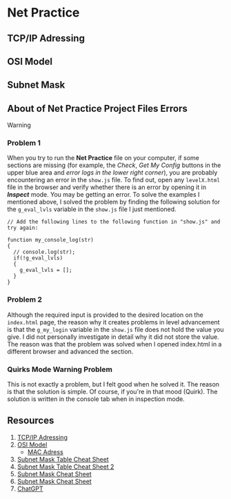 # Net Practice
## TCP/IP Adressing

## OSI Model

## Subnet Mask

## About of Net Practice Project Files Errors
> [!WARNING]
> ### Problem 1
> When you try to run the **Net Practice** file on your computer, if some sections are missing (for example, the _Check_, _Get My Config_ buttons in the upper blue area and _error logs in the lower right corner_),
> you are probably encountering an error in the `show.js` file. To find out, open any `levelX.html` file in the browser and verify whether there is an error by opening it in **_Inspect_** mode.
> You may be getting an error. To solve the examples I mentioned above, I solved the problem by finding the following solution for the `g_eval_lvls` variable in the `show.js` file I just mentioned.
> 
> ```
> // Add the following lines to the following function in "show.js" and try again:
>
> function my_console_log(str)
> {
>   // console.log(str);
>   if(!g_eval_lvls)
>   {
>     g_eval_lvls = [];
>   }
> }
> ```
> ### Problem 2
> Although the required input is provided to the desired location on the `index.html` page,
> the reason why it creates problems in level advancement is that the `g_my_login` variable in the `show.js` file does not hold the value you give.
> I did not personally investigate in detail why it did not store the value. The reason was that the problem was solved when I opened index.html in a different browser and advanced the section.
>
> ### Quirks Mode Warning Problem
>
> This is not exactly a problem, but I felt good when he solved it. The reason is that the solution is simple. Of course, if you're in that mood (Quirk).
> The solution is written in the console tab when in inspection mode.

## Resources
1. [TCP/IP Adressing](https://www.techtarget.com/searchnetworking/definition/TCP-IP)
2. [OSI Model](https://www.geeksforgeeks.org/open-systems-interconnection-model-osi/)
   - [MAC Adress](https://www.geeksforgeeks.org/mac-address-in-computer-network/)
3. [Subnet Mask Table Cheat Sheet](https://www.aelius.com/njh/subnet_sheet.html)
6. [Subnet Mask Table Cheat Sheet 2](https://subnet.ninja/subnet-cheat-sheet/)
4. [Subnet Mask Cheat Sheet](https://www.freecodecamp.org/news/subnet-cheat-sheet-24-subnet-mask-30-26-27-29-and-other-ip-address-cidr-network-references/)
5. [Subnet Mask Cheat Sheet](https://www.geeksforgeeks.org/subnet-cheat-sheet/)
6. [ChatGPT](https://chat.openai.com/)
